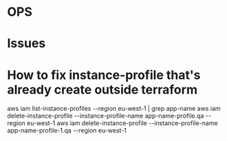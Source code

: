 # OPS <Application Name>

# Issues
# How to fix instance-profile that's already create outside terraform
aws iam list-instance-profiles --region eu-west-1 | grep app-name
aws iam delete-instance-profile --instance-profile-name app-name-profile.qa --region eu-west-1
aws iam delete-instance-profile --instance-profile-name app-name-profile-1.qa --region eu-west-1

